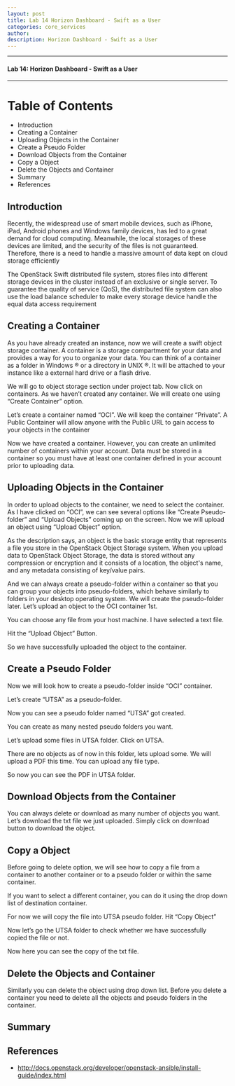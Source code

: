 ```yaml
---
layout: post
title: Lab 14 Horizon Dashboard - Swift as a User
categories: core_services
author: 
description: Horizon Dashboard - Swift as a User
---
```

  

* * *

#### Lab 14: Horizon Dashboard - Swift as a User #

* * *

# Table of Contents

* Introduction
* Creating a Container
* Uploading Objects in the Container
* Create a Pseudo Folder
* Download Objects from the Container
* Copy a Object
* Delete the Objects and Container
* Summary
* References

## Introduction
Recently, the widespread use of smart mobile devices, such as iPhone, iPad, Android phones and Windows family devices, has led to a great demand for cloud computing. 
Meanwhile, the local storages of these devices are limited, and the security of the files is not guaranteed. Therefore, there is a need to handle a massive amount of data kept on cloud storage efficiently

The OpenStack Swift distributed file system, stores files into different storage devices in the cluster instead of an exclusive or single server. To guarantee the quality of service (QoS), the distributed file system can also use the load balance scheduler to make every storage device handle the equal data access requirement


## Creating a Container
As you have already created an instance, now we will create a swift object storage container. A container is a storage compartment for your data and provides a way for you to organize your data. You can think of a container as a folder in Windows ® or a directory in UNIX ®. It will be attached to your instance like a external hard drive or a flash drive.

We will go to object storage section under project tab. Now click on containers. 
As we haven’t created any container. We will create one using “Create Container” option.

Let’s create a container named “OCI”. We will keep the container “Private”.  A Public Container will allow anyone with the Public URL to gain access to your objects in the container

Now we have created a container. 
However, you can create an unlimited number of containers within your account. Data must be stored in a container so you must have at least one container defined in your account prior to uploading data.

## Uploading Objects in the Container
 In order to upload objects to the container, we need to select the container. As I have clicked on “OCI”, we can see several options like “Create Pseudo-folder” and “Upload Objects” coming up on the screen. Now we will upload an object using “Upload Object” option.
 
As the description says, an object is the basic storage entity that represents a file you store in the OpenStack Object Storage system. 
When you upload data to OpenStack Object Storage, the data is stored without any compression or encryption and it consists of a location, the object's name, and any metadata consisting of key/value pairs. 

And we can always create a pseudo-folder within a container so that you can group your objects into pseudo-folders, which behave similarly to folders in your desktop operating system. We will create the pseudo-folder later. Let’s upload an object to the OCI container 1st. 

You can choose any file from your host machine. I have selected a text file.

Hit the “Upload Object” Button. 

So we have successfully uploaded the object to the container.


## Create a Pseudo Folder
Now we will look how to create a pseudo-folder inside “OCI” container.

Let’s create “UTSA” as a pseudo-folder.

Now you can see a pseudo folder named “UTSA” got created.

You can create as many nested pseudo folders you want.

Let’s upload some files in UTSA folder. Click on UTSA.

There are no objects as of now in this folder, lets upload some. We will upload a PDF this time. You can upload any file type.

So now you can see the PDF in UTSA folder.


## Download Objects from the Container
You can always delete or download as many number of objects you want. 
Let’s download the txt file we just uploaded.  Simply click on download button to download the object.


## Copy a Object
Before going to delete option, we will see how to copy a file from a container to another container or to a pseudo folder or within the same container.

If you want to select a different container, you can do it using the drop down list of destination container.

For now we will copy the file into UTSA pseudo folder. Hit “Copy Object”

Now let’s go the UTSA folder to check whether we have successfully copied the file or not.
 
Now here you can see the copy of the txt file.


## Delete the Objects and Container
Similarly you can delete the object using drop down list. Before you delete a container you need to delete all the objects and pseudo folders in the container.

## Summary

## References
* http://docs.openstack.org/developer/openstack-ansible/install-guide/index.html
